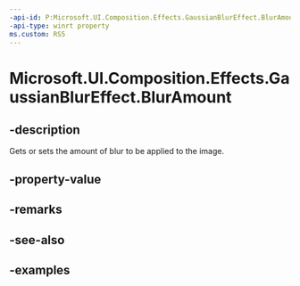 ```yaml
---
-api-id: P:Microsoft.UI.Composition.Effects.GaussianBlurEffect.BlurAmount
-api-type: winrt property
ms.custom: RS5
---
```


<!-- Property syntax.
public float BlurAmount { get;  set; }
-->

# Microsoft.UI.Composition.Effects.GaussianBlurEffect.BlurAmount

## -description
Gets or sets the amount of blur to be applied to the image.

## -property-value

## -remarks

## -see-also

## -examples

